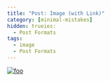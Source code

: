 ```yaml
---
title: "Post: Image (with Link)"
category: [minimal-mistakes]
hidden: trueies:
  - Post Formats
tags:
  - image
  - Post Formats
---
```


[![foo](https://live.staticflickr.com/8361/8400335147_5fabaa504c_o.jpg)](https://flic.kr/p/dNiUYB)
<!--stackedit_data:
eyJoaXN0b3J5IjpbLTE3MDE2OTQxNjUsLTExMTk5OTE2NzRdfQ
==
-->